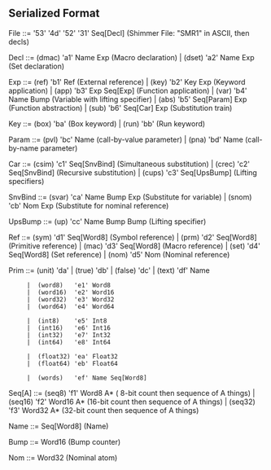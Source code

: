 
## Serialized Format

File    ::= '53' '4d' '52' '31' Seq[Decl]       (Shimmer File: "SMR1" in ASCII, then decls)

Decl    ::= (dmac)    'a1' Name Exp             (Macro declaration)
         |  (dset)    'a2' Name Exp             (Set declaration)

Exp     ::= (ref)     'b1' Ref                  (External reference)
         |  (key)     'b2' Key Exp              (Keyword  application)
         |  (app)     'b3' Exp Seq[Exp]         (Function application)
         |  (var)     'b4' Name Bump            (Variable with lifting specifier)
         |  (abs)     'b5' Seq[Param] Exp       (Function abstraction)
         |  (sub)     'b6' Seq[Car] Exp         (Substitution train)

Key     ::= (box)     'ba'                      (Box keyword)
         |  (run)     'bb'                      (Run keyword)

Param   ::= (pvl)     'bc' Name                 (call-by-value parameter)
         |  (pna)     'bd' Name                 (call-by-name  parameter)

Car     ::= (csim)    'c1' Seq[SnvBind]         (Simultaneous substitution)
         |  (crec)    'c2' Seq[SnvBind]         (Recursive substitution)
         |  (cups)    'c3' Seq[UpsBump]         (Lifting specifiers)

SnvBind ::= (svar)    'ca' Name Bump Exp        (Substitute for variable)
         |  (snom)    'cb' Nom Exp              (Substitute for nominal reference)

UpsBump ::= (up)      'cc' Name Bump Bump       (Lifting specifier)

Ref     ::= (sym)     'd1' Seq[Word8]           (Symbol reference)
         |  (prm)     'd2' Seq[Word8]           (Primitive reference)
         |  (mac)     'd3' Seq[Word8]           (Macro reference)
         |  (set)     'd4' Seq[Word8]           (Set reference)
         |  (nom)     'd5' Nom                  (Nominal reference)

Prim    ::= (unit)    'da'
         |  (true)    'db'
         |  (false)   'dc'
         |  (text)    'df' Name

         |  (word8)   'e1' Word8
         |  (word16)  'e2' Word16
         |  (word32)  'e3' Word32
         |  (word64)  'e4' Word64

         |  (int8)    'e5' Int8
         |  (int16)   'e6' Int16
         |  (int32)   'e7' Int32
         |  (int64)   'e8' Int64

         |  (float32) 'ea' Float32
         |  (float64) 'eb' Float64

         |  (words)   'ef' Name Seq[Word8]


Seq[A]  ::= (seq8)    'f1' Word8  A*            ( 8-bit count then sequence of A things)
         |  (seq16)   'f2' Word16 A*            (16-bit count then sequence of A things)
         |  (seq32)   'f3' Word32 A*            (32-bit count then sequence of A things)

Name    ::= Seq[Word8]                          (Name)

Bump    ::= Word16                              (Bump counter)

Nom     ::= Word32                              (Nominal atom)
